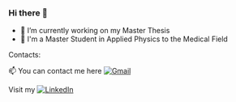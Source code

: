 ### Hi there 👋



- 🔭 I’m currently working on my Master Thesis
- 💬 I'm a Master Student in Applied Physics to the Medical Field

Contacts: 

📫 You can contact me here [![Gmail](https://img.shields.io/badge/Gmail-D14836?style=for-the-badge&logo=gmail&logoColor=white)](mailto:chiaravece99@gmail.com)

Visit my [![LinkedIn](https://img.shields.io/badge/linkedin-%230077B5.svg?style=for-the-badge&logo=linkedin&logoColor=white)](https://www.linkedin.com/in/chiara-vece-cv3299/)



